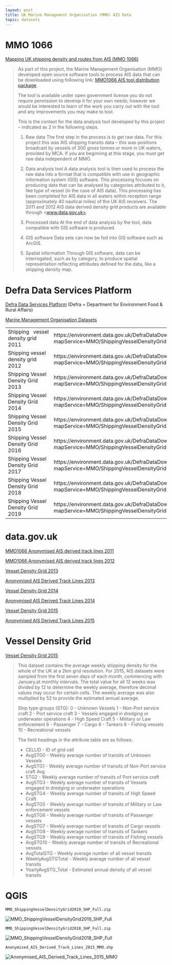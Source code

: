 ```yaml
---
layout: post
title: UK Marine Management Organisation (MMO) AIS Data
topic: datasets
---
```


# MMO 1066

[Mapping UK shipping density and routes from AIS (MMO 1066)](https://www.gov.uk/government/publications/mapping-uk-shipping-density-and-routes-from-ais-mmo-1066)

> As part of this project, the Marine Management Organisation (MMO) developed open source software tools to process AIS data that can be downloaded using following link: [MMO1066 AIS tool distribution package](https://s3-eu-west-1.amazonaws.com/mmo-data/MMO_Data/MMO1066-AIS-tool-code-distribution-package.zip).
>
> The tool is available under open government license you do not require permission to develop it for your own needs; however we would be interested to learn of the work you carry out with the tool and any improvements you may make to tool.
>
> This is the context for the data analysis tool developed by this project – indicated as 2 in the following steps.
>
> 1. Raw data The first step in the process is to get raw data. For this project this was AIS shipping transits data – this was positions broadcast by vessels of 300 gross tonnes or more in UK waters, provided by MCA. If you are beginning at this stage, you must get raw data independent of MMO.
>
> 2. Data analysis tool A data analysis tool is then used to process the raw data into a format that is compatible with use in geographic information system (GIS) software. This processing focuses on producing data that can be analysed by categories attributed to it, like type of vessel (in the case of AIS data). This processing has been completed for AIS data in all waters within reception range (approximately 40 nautical miles) of the UK AIS receivers. The 2011 and 2012 AIS data derived density grid products are available through <www.data.gov.uk>.
>
> 3. Processed data At the end of data analysis by the tool, data compatible with GIS software is produced.
>
> 4. GIS software Data sets can now be fed into GIS software such as ArcGIS.
>
> 5. Spatial information Through GIS software, data can be interrogated, such as by category, to produce spatial representation reflecting attributes defined for the data, like a shipping density map.

# Defra Data Services Platform

[Defra Data Services Platform](https://environment.data.gov.uk/) (Defra = Department for Environment Food & Rural Affairs)

[Marine Management Organisation Datasets](https://environment.data.gov.uk/dataset/4e725520-a7d0-4879-8e9c-cf1638545e82)

<table>
<tbody>
  <tr>
    <td>Shipping&nbsp;&nbsp;&nbsp;vessel density grid 2011</td>
    <td>https://environment.data.gov.uk/DefraDataDownload/?mapService=MMO/ShippingVesselDensityGrid2011&amp;Mode=spatial</td>
  </tr>
  <tr>
    <td>Shipping vessel density grid 2012</td>
    <td>https://environment.data.gov.uk/DefraDataDownload/?mapService=MMO/ShippingVesselDensityGrid2012&amp;Mode=spatial</td>
  </tr>
  <tr>
    <td>Shipping Vessel Density Grid 2013</td>
    <td>https://environment.data.gov.uk/DefraDataDownload/?mapService=MMO/ShippingVesselDensityGrid2013&amp;Mode=spatial</td>
  </tr>
  <tr>
    <td>Shipping Vessel Density Grid 2014</td>
    <td>https://environment.data.gov.uk/DefraDataDownload/?mapService=MMO/ShippingVesselDensityGrid2014&amp;Mode=spatial</td>
  </tr>
  <tr>
    <td>Shipping Vessel Density Grid 2015</td>
    <td>https://environment.data.gov.uk/DefraDataDownload/?mapService=MMO/ShippingVesselDensityGrid2015&amp;Mode=spatial</td>
  </tr>
  <tr>
    <td>Shipping Vessel Density Grid 2016</td>
    <td>https://environment.data.gov.uk/DefraDataDownload/?mapService=MMO/ShippingVesselDensityGrid2016&amp;mode=spatial</td>
  </tr>
  <tr>
    <td>Shipping Vessel Density Grid 2017</td>
    <td>https://environment.data.gov.uk/DefraDataDownload/?mapService=MMO/ShippingVesselDensityGrid2017&amp;mode=spatial</td>
  </tr>
  <tr>
    <td>Shipping Vessel Density Grid 2018</td>
    <td>https://environment.data.gov.uk/DefraDataDownload/?mapService=MMO/ShippingVesselDensityGrid2018&amp;mode=spatial</td>
  </tr>
  <tr>
    <td>Shipping Vessel Density Grid 2019</td>
    <td>https://environment.data.gov.uk/DefraDataDownload/?mapService=MMO/ShippingVesselDensityGrid2019&amp;mode=spatial</td>
  </tr>
</tbody>
</table>

# data.gov.uk

[MMO1066 Anonymised AIS derived track lines 2011](https://www.data.gov.uk/dataset/9179b000-f83e-4258-86d8-1c73a2b0c1ed/mmo1066-anonymised-ais-derived-track-lines-2011)

[MMO1066 Anonymised AIS derived track lines 2012](https://www.data.gov.uk/dataset/996aa879-0fc0-4e3f-81fa-26ceeb7257e1/mmo1066-anonymised-ais-derived-track-lines-2012)

[Vessel Density Grid 2013](https://www.data.gov.uk/dataset/8b70e7a7-b405-473b-9383-78ea44afe327/vessel-density-grid-2013)

[Anonymised AIS Derived Track Lines 2013](https://www.data.gov.uk/dataset/81253c44-8ac6-44ef-b51c-aef8b95717d5/anonymised-ais-derived-track-lines-2013)

[Vessel Density Grid 2014](https://www.data.gov.uk/dataset/f2815e70-7d6a-4ff0-8626-e26cf6078283/vessel-density-grid-2014)

[Anonymised AIS Derived Track Lines 2014](https://www.data.gov.uk/dataset/7472c523-475c-478b-b44c-1520818ef8b6/anonymised-ais-derived-track-lines-2014)

[Vessel Density Grid 2015](https://www.data.gov.uk/dataset/b7ae1346-7885-4e2d-aedf-c08a37d829ee/vessel-density-grid-2015)

[Anonymised AIS Derived Track Lines 2015](https://www.data.gov.uk/dataset/963c1a7b-5b72-4cce-93f5-3f1e223fd575/anonymised-ais-derived-track-lines-2015)

# Vessel Density Grid

[Vessel Density Grid 2015](https://www.data.gov.uk/dataset/b7ae1346-7885-4e2d-aedf-c08a37d829ee/vessel-density-grid-2015)

> This dataset contains the average weekly shipping density for the whole of the UK at a 2km grid resolution. For 2015, AIS datasets were sampled from the first seven days of each month, commencing with January,at monthly intervals. The total value for all 12 weeks was divided by 12 to determine the weekly average, therefore decimal values may occur for certain cells. The weekly average was also multiplied by 52 to provide the estimated annual average.
>
> Ship type groups (STG): 0 - Unknown Vessels 1 - Non-Port service craft 2 - Port service craft 3 - Vessels engaged in dredging or underwater operations 4 - High Speed Craft 5 - Military or Law enforcement 6 - Passenger 7 - Cargo 8 - Tankers 9 - Fishing vessels 10 - Recreational vessels
>
> The field headings in the attribute table are as follows:
>
> - CELLID - ID of grid cell
> - AvgSTG0 - Weekly average number of transits of Unknown Vessels
> - AvgSTG1 - Weekly average number of transits of Non-Port service craft Avg
> - STG2 - Weekly average number of transits of Port service craft
> - AvgSTG3 - Weekly average number of transits of Vessels engaged in dredging or underwater operations
> - AvgSTG4 - Weekly average number of transits of High Speed Craft
> - AvgSTG5 - Weekly average number of transits of Military or Law enforcement vessels
> - AvgSTG6 - Weekly average number of transits of Passenger vessels
> - AvgSTG7 - Weekly average number of transits of Cargo vessels
> - AvgSTG8 - Weekly average number of transits of Tankers
> - AvgSTG9 - Weekly average number of transits of Fishing vessels
> - AvgSTG10 - Weekly average number of transits of Recreational vessels
> - AvgTotalSTG - Weekly average number of all vessel transits
> - WeeklyAvgSTGTotal - Weekly average number of all vessel transits
> - YearlyAvgSTG_Total - Estimated annual density of all vessel transits

# QGIS

`MMO_ShippingVesselDensityGrid2019_SHP_Full.zip`

![MMO_ShippingVesselDensityGrid2019_SHP_Full](/images/MMO/MMO_ShippingVesselDensityGrid2019_SHP_Full.png)

`MMO_ShippingVesselDensityGrid2018_SHP_Full.zip`

![MMO_ShippingVesselDensityGrid2018_SHP_Full](/images/MMO/MMO_ShippingVesselDensityGrid2018_SHP_Full.png)

`Anonymised_AIS_Derived_Track_Lines_2015_MMO.shp`

![Anonymised_AIS_Derived_Track_Lines_2015_MMO](/images/MMO/Anonymised_AIS_Derived_Track_Lines_2015_MMO.png)